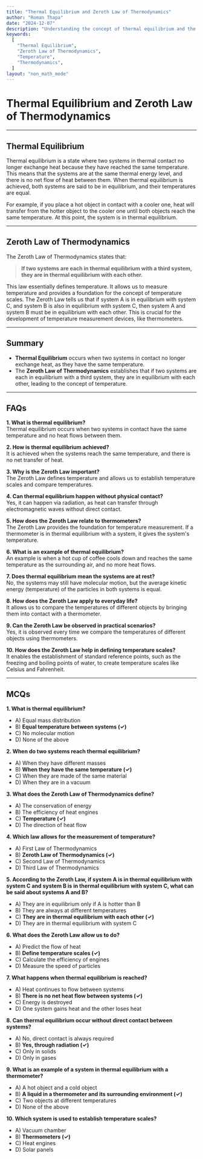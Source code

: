 ```yaml
---
title: "Thermal Equilibrium and Zeroth Law of Thermodynamics"
author: "Roman Thapa"
date: "2024-12-07"
description: "Understanding the concept of thermal equilibrium and the Zeroth Law of Thermodynamics."
keywords:
  [
    "Thermal Equilibrium",
    "Zeroth Law of Thermodynamics",
    "Temperature",
    "Thermodynamics",
  ]
layout: "non_math_mode"
---
```


# Thermal Equilibrium and Zeroth Law of Thermodynamics

---

## Thermal Equilibrium

Thermal equilibrium is a state where two systems in thermal contact no longer exchange heat because they have reached the same temperature. This means that the systems are at the same thermal energy level, and there is no net flow of heat between them. When thermal equilibrium is achieved, both systems are said to be in equilibrium, and their temperatures are equal.

For example, if you place a hot object in contact with a cooler one, heat will transfer from the hotter object to the cooler one until both objects reach the same temperature. At this point, the system is in thermal equilibrium.

---

## Zeroth Law of Thermodynamics

The Zeroth Law of Thermodynamics states that:

> **If two systems are each in thermal equilibrium with a third system, they are in thermal equilibrium with each other.**

This law essentially defines temperature. It allows us to measure temperature and provides a foundation for the concept of temperature scales. The Zeroth Law tells us that if system A is in equilibrium with system C, and system B is also in equilibrium with system C, then system A and system B must be in equilibrium with each other. This is crucial for the development of temperature measurement devices, like thermometers.

---

## Summary

- **Thermal Equilibrium** occurs when two systems in contact no longer exchange heat, as they have the same temperature.
- The **Zeroth Law of Thermodynamics** establishes that if two systems are each in equilibrium with a third system, they are in equilibrium with each other, leading to the concept of temperature.

---

## FAQs

**1. What is thermal equilibrium?**  
Thermal equilibrium occurs when two systems in contact have the same temperature and no heat flows between them.

**2. How is thermal equilibrium achieved?**  
It is achieved when the systems reach the same temperature, and there is no net transfer of heat.

**3. Why is the Zeroth Law important?**  
The Zeroth Law defines temperature and allows us to establish temperature scales and compare temperatures.

**4. Can thermal equilibrium happen without physical contact?**  
Yes, it can happen via radiation, as heat can transfer through electromagnetic waves without direct contact.

**5. How does the Zeroth Law relate to thermometers?**  
The Zeroth Law provides the foundation for temperature measurement. If a thermometer is in thermal equilibrium with a system, it gives the system's temperature.

**6. What is an example of thermal equilibrium?**  
An example is when a hot cup of coffee cools down and reaches the same temperature as the surrounding air, and no more heat flows.

**7. Does thermal equilibrium mean the systems are at rest?**  
No, the systems may still have molecular motion, but the average kinetic energy (temperature) of the particles in both systems is equal.

**8. How does the Zeroth Law apply to everyday life?**  
It allows us to compare the temperatures of different objects by bringing them into contact with a thermometer.

**9. Can the Zeroth Law be observed in practical scenarios?**  
Yes, it is observed every time we compare the temperatures of different objects using thermometers.

**10. How does the Zeroth Law help in defining temperature scales?**  
It enables the establishment of standard reference points, such as the freezing and boiling points of water, to create temperature scales like Celsius and Fahrenheit.

---

## MCQs

**1. What is thermal equilibrium?**

- A) Equal mass distribution
- B) **Equal temperature between systems (✓)**
- C) No molecular motion
- D) None of the above

**2. When do two systems reach thermal equilibrium?**

- A) When they have different masses
- B) **When they have the same temperature (✓)**
- C) When they are made of the same material
- D) When they are in a vacuum

**3. What does the Zeroth Law of Thermodynamics define?**

- A) The conservation of energy
- B) The efficiency of heat engines
- C) **Temperature (✓)**
- D) The direction of heat flow

**4. Which law allows for the measurement of temperature?**

- A) First Law of Thermodynamics
- B) **Zeroth Law of Thermodynamics (✓)**
- C) Second Law of Thermodynamics
- D) Third Law of Thermodynamics

**5. According to the Zeroth Law, if system A is in thermal equilibrium with system C and system B is in thermal equilibrium with system C, what can be said about systems A and B?**

- A) They are in equilibrium only if A is hotter than B
- B) They are always at different temperatures
- C) **They are in thermal equilibrium with each other (✓)**
- D) They are in thermal equilibrium with system C

**6. What does the Zeroth Law allow us to do?**

- A) Predict the flow of heat
- B) **Define temperature scales (✓)**
- C) Calculate the efficiency of engines
- D) Measure the speed of particles

**7. What happens when thermal equilibrium is reached?**

- A) Heat continues to flow between systems
- B) **There is no net heat flow between systems (✓)**
- C) Energy is destroyed
- D) One system gains heat and the other loses heat

**8. Can thermal equilibrium occur without direct contact between systems?**

- A) No, direct contact is always required
- B) **Yes, through radiation (✓)**
- C) Only in solids
- D) Only in gases

**9. What is an example of a system in thermal equilibrium with a thermometer?**

- A) A hot object and a cold object
- B) **A liquid in a thermometer and its surrounding environment (✓)**
- C) Two objects at different temperatures
- D) None of the above

**10. Which system is used to establish temperature scales?**

- A) Vacuum chamber
- B) **Thermometers (✓)**
- C) Heat engines
- D) Solar panels
